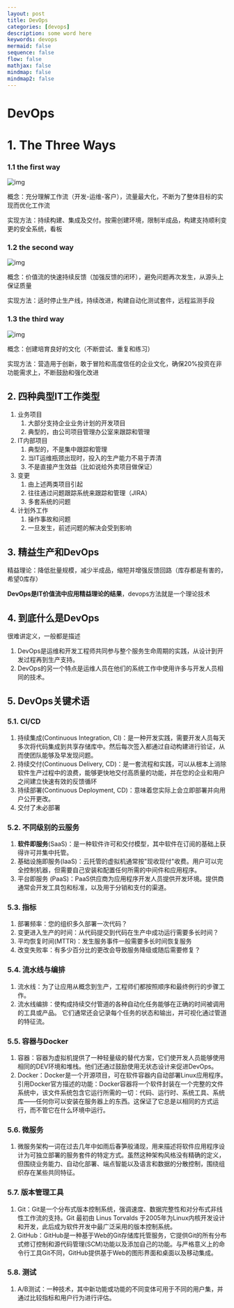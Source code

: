 ```yaml
---
layout: post
title: DevOps
categories: [devops]
description: some word here
keywords: devops
mermaid: false
sequence: false
flow: false
mathjax: false
mindmap: false
mindmap2: false
---
```


# DevOps

# 1. The Three Ways

### 1.1 the first way

![img](https://spricoder.oss-cn-shanghai.aliyuncs.com/2020-Devops-introduction/img/lec1/1.png)

概念：充分理解工作流（开发-运维-客户），流量最大化，不断为了整体目标的实现而优化工作流

实现方法：持续构建、集成及交付。按需创建环境，限制半成品，构建支持顺利变更的安全系统，看板

### 1.2 the second way

![img](https://spricoder.oss-cn-shanghai.aliyuncs.com/2020-Devops-introduction/img/lec1/2.png)

概念：价值流的快速持续反馈（加强反馈的闭环），避免问题再次发生，从源头上保证质量

实现方法：适时停止生产线，持续改进，构建自动化测试套件，远程监测手段

### 1.3 the third way

![img](https://spricoder.oss-cn-shanghai.aliyuncs.com/2020-Devops-introduction/img/lec1/3.png)

概念：创建培育良好的文化（不断尝试、重复和练习）

实现方法：营造用于创新，敢于冒险和高度信任的企业文化，确保20%投资在非功能需求上，不断鼓励和强化改进

## 2. 四种典型IT工作类型

1. 业务项目
   1. 大部分支持企业业务计划的开发项目
   2. 典型的，由公司项目管理办公室来跟踪和管理
2. IT内部项目
   1. 典型的，不是集中跟踪和管理
   2. 当IT运维瓶颈出现时，投入的生产能力不易于弄清
   3. 不是直接产生效益（比如说给外卖项目做保证）
3. 变更
   1. 由上述两类项目引起
   2. 往往通过问题跟踪系统来跟踪和管理（JIRA）
   3. 多套系统的问题
4. 计划外工作
   1. 操作事故和问题
   2. 一旦发生，前述问题的解决会受到影响

## 3. 精益生产和DevOps

精益理论：降低批量规模，减少半成品，缩短并增强反馈回路（库存都是有害的，希望0库存）

**DevOps是IT价值流中应用精益理论的结果**，devops方法就是一个理论技术

## 4. 到底什么是DevOps

很难讲定义，一般都是描述

1. DevOps是运维和开发工程师共同参与整个服务生命周期的实践，从设计到开发过程再到生产支持。
2. DevOps的另一个特点是运维人员在他们的系统工作中使用许多与开发人员相同的技术。

## 5. DevOps关键术语

### 5.1. CI/CD

1. 持续集成(Continuous Integration, CI)：是一种开发实践，需要开发人员每天多次将代码集成到共享存储库中。然后每次签入都通过自动构建进行验证，从而使团队能够及早发现问题。
2. 持续交付(Continuous Delivery, CD)：是一套流程和实践，可以从根本上消除软件生产过程中的浪费，能够更快地交付高质量的功能，并在您的企业和用户之间建立快速有效的反馈循环
3. 持续部署(Continuous Deployment, CD)：意味着您实际上会立即部署并向用户公开更改。
4. 交付了未必部署

### 5.2. 不同级别的云服务

1. **软件即服务**(SaaS)：是一种软件许可和交付模型，其中软件在订阅的基础上获得许可并集中托管。
2. 基础设施即服务(IaaS)：云托管的虚拟机通常按"现收现付"收费。用户可以完全控制机器，但需要自己安装和配置任何所需的中间件和应用程序。
3. 平台即服务 (PaaS)：PaaS供应商为应用程序开发人员提供开发环境。提供商通常会开发工具包和标准，以及用于分销和支付的渠道。

### 5.3. 指标

1. 部署频率：您的组织多久部署一次代码？
2. 变更进入生产的时间：从代码提交到代码在生产中成功运行需要多长时间？
3. 平均恢复时间(MTTR)：发生服务事件一般需要多长时间恢复服务
4. 改变失败率：有多少百分比的更改会导致服务降级或随后需要修复？

### 5.4. 流水线与编排

1. 流水线：为了让应用从概念到生产，工程师们都按照顺序和最终例行的步骤工作。
2. 流水线编排：使构成持续交付管道的各种自动化任务能够在正确的时间被调用的工具或产品。 它们通常还会记录每个任务的状态和输出，并可视化通过管道的特征流。

### 5.5. 容器与Docker

1. 容器：容器为虚拟机提供了一种轻量级的替代方案，它们使开发人员能够使用相同的DEV环境和堆栈。他们还通过鼓励使用无状态设计来促进DevOps。
2. Docker：Docker是一个开源项目，可在软件容器内自动部署Linux应用程序。引用Docker官方描述的功能：Docker容器将一个软件封装在一个完整的文件系统中，该文件系统包含它运行所需的一切：代码、运行时、系统工具、系统库——任何你可以安装在服务器上的东西。这保证了它总是以相同的方式运行，而不管它在什么环境中运行。

### 5.6. 微服务

1. 微服务架构一词在过去几年中如雨后春笋般涌现，用来描述将软件应用程序设计为可独立部署的服务套件的特定方式。虽然这种架构风格没有精确的定义，但围绕业务能力、自动化部署、端点智能以及语言和数据的分散控制，围绕组织存在某些共同特征。

### 5.7. 版本管理工具

1. Git：Git是一个分布式版本控制系统，强调速度、数据完整性和对分布式非线性工作流的支持。Git 最初由 Linus Torvalds 于2005年为Linux内核开发设计和开发，此后成为软件开发中最广泛采用的版本控制系统。
2. GitHub：GitHub是一种基于Web的Git存储库托管服务，它提供Git的所有分布式修订控制和源代码管理(SCM)功能以及添加自己的功能。与严格意义上的命令行工具Git不同，GitHub提供基于Web的图形界面和桌面以及移动集成。

### 5.8. 测试

1. A/B测试：一种技术，其中新功能或功能的不同变体可用于不同的用户集，并通过比较指标和用户行为进行评估。

